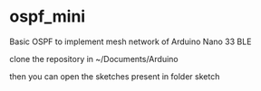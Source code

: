 # ospf_mini
Basic OSPF to implement mesh network of Arduino Nano 33 BLE

clone the repository in ~/Documents/Arduino

then you can open the sketches present in folder sketch